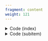 ```yaml
---
fragment: content
weight: 121
---
```


<details><summary>Code (index)</summary>

```
+++
fragment = "items"
#disabled = false
date = "2017-10-04"
weight = 120
background = "secondary"

title = "Items Fragment with no content"
subtitle= "Column based items with icons"
#title_align = "left" # Default is center, can be left, right or center
+++
```
</details>

<details>
<summary>Code (subitem)</summary>

```
+++
weight = 10
#disabled = true

[asset]
  icon = "fas fa-random"
  url = "#"
+++
```
</details>
